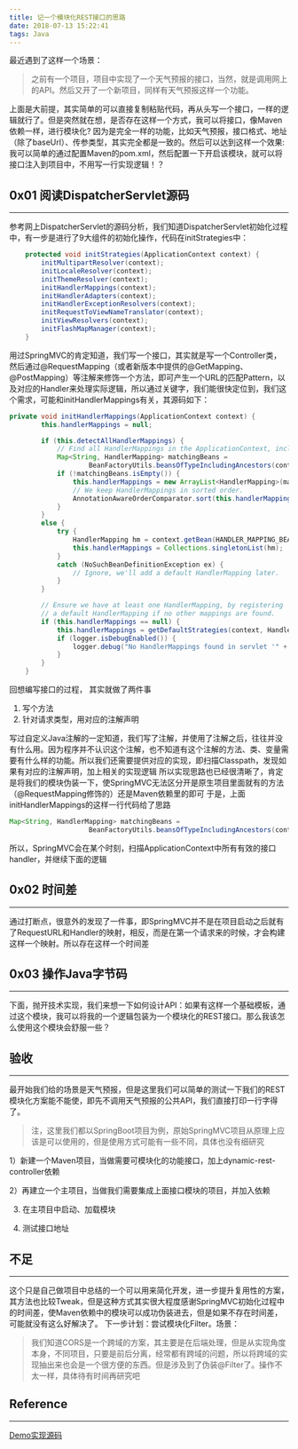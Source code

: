 ```yaml
---
title: 记一个模块化REST接口的思路
date: 2018-07-13 15:22:41
tags: Java
---
```

最近遇到了这样一个场景：
> 之前有一个项目，项目中实现了一个天气预报的接口，当然，就是调用网上的API。然后又开了一个新项目，同样有天气预报这样一个功能。

上面是大前提，其实简单的可以直接复制粘贴代码，再从头写一个接口，一样的逻辑就行了。但是突然就在想，是否存在这样一个方式，我可以将接口，像Maven依赖一样，进行模块化? 因为是完全一样的功能，比如天气预报，接口格式、地址（除了baseUrl）、传参类型，其实完全都是一致的。然后可以达到这样一个效果: 我可以简单的通过配置Maven的pom.xml，然后配置一下开启该模块，就可以将接口注入到项目中，不用写一行实现逻辑！？
<!--more-->

## 0x01 阅读DispatcherServlet源码
---
参考网上DispatcherServlet的源码分析，我们知道DispatcherServlet初始化过程中，有一步是进行了9大组件的初始化操作，代码在initStrategies中：
```java
	protected void initStrategies(ApplicationContext context) {
		initMultipartResolver(context);
		initLocaleResolver(context);
		initThemeResolver(context);
		initHandlerMappings(context);
		initHandlerAdapters(context);
		initHandlerExceptionResolvers(context);
		initRequestToViewNameTranslator(context);
		initViewResolvers(context);
		initFlashMapManager(context);
	}
```
用过SpringMVC的肯定知道，我们写一个接口，其实就是写一个Controller类，然后通过@RequestMapping（或者新版本中提供的@GetMapping、@PostMapping）等注解来修饰一个方法，即可产生一个URL的匹配Pattern，以及对应的Handler来处理实际逻辑，所以通过关键字，我们能很快定位到，我们这个需求，可能和initHandlerMappings有关，其源码如下：
```java
private void initHandlerMappings(ApplicationContext context) {
		this.handlerMappings = null;

		if (this.detectAllHandlerMappings) {
			// Find all HandlerMappings in the ApplicationContext, including ancestor contexts.
			Map<String, HandlerMapping> matchingBeans =
					BeanFactoryUtils.beansOfTypeIncludingAncestors(context, HandlerMapping.class, true, false);
			if (!matchingBeans.isEmpty()) {
				this.handlerMappings = new ArrayList<HandlerMapping>(matchingBeans.values());
				// We keep HandlerMappings in sorted order.
				AnnotationAwareOrderComparator.sort(this.handlerMappings);
			}
		}
		else {
			try {
				HandlerMapping hm = context.getBean(HANDLER_MAPPING_BEAN_NAME, HandlerMapping.class);
				this.handlerMappings = Collections.singletonList(hm);
			}
			catch (NoSuchBeanDefinitionException ex) {
				// Ignore, we'll add a default HandlerMapping later.
			}
		}

		// Ensure we have at least one HandlerMapping, by registering
		// a default HandlerMapping if no other mappings are found.
		if (this.handlerMappings == null) {
			this.handlerMappings = getDefaultStrategies(context, HandlerMapping.class);
			if (logger.isDebugEnabled()) {
				logger.debug("No HandlerMappings found in servlet '" + getServletName() + "': using default");
			}
		}
	}
```
回想编写接口的过程， 其实就做了两件事
1. 写个方法
2. 针对请求类型，用对应的注解声明

写过自定义Java注解的一定知道，我们写了注解，并使用了注解之后，往往并没有什么用。因为程序并不认识这个注解，也不知道有这个注解的方法、类、变量需要有什么样的功能。所以我们还需要提供对应的实现，即扫描Classpath，发现如果有对应的注解声明，加上相关的实现逻辑
所以实现思路也已经很清晰了，肯定是将我们的模块伪装一下，使SpringMVC无法区分开是原生项目里面就有的方法（@RequestMapping修饰的）还是Maven依赖里的即可
于是，上面initHandlerMappings的这样一行代码给了思路
```java
Map<String, HandlerMapping> matchingBeans =
					BeanFactoryUtils.beansOfTypeIncludingAncestors(context, HandlerMapping.class, true, false);
```
所以，SpringMVC会在某个时刻，扫描ApplicationContext中所有有效的接口handler，并继续下面的逻辑

## 0x02 时间差
---
通过打断点，很意外的发现了一件事，即SpringMVC并不是在项目启动之后就有了RequestURL和Handler的映射，相反，而是在第一个请求来的时候，才会构建这样一个映射。所以存在这样一个时间差


## 0x03 操作Java字节码
---
下面，抛开技术实现，我们来想一下如何设计API：如果有这样一个基础模板，通过这个模块，我可以将我的一个逻辑包装为一个模块化的REST接口。那么我该怎么使用这个模块会舒服一些？

## 验收
---
最开始我们给的场景是天气预报，但是这里我们可以简单的测试一下我们的REST模块化方案能不能使，即先不调用天气预报的公共API，我们直接打印一行字得了。
> 注，这里我们都以SpringBoot项目为例，原始SpringMVC项目从原理上应该是可以使用的，但是使用方式可能有一些不同，具体也没有细研究

1）新建一个Maven项目，当做需要可模块化的功能接口，加上dynamic-rest-controller依赖

2）再建立一个主项目，当做我们需要集成上面接口模块的项目，并加入依赖

3) 在主项目中启动、加载模块

4) 测试接口地址

## 不足
---
这个只是自己做项目中总结的一个可以用来简化开发，进一步提升复用性的方案，其方法也比较Tweak，但是这种方式其实很大程度感谢SpringMVC初始化过程中的时间差，使Maven依赖中的模块可以成功伪装进去，但是如果不存在时间差，可能就没有这么好解决了。
下一步计划：尝试模块化Filter。场景：
> 我们知道CORS是一个跨域的方案，其主要是在后端处理，但是从实现角度本身，不同项目，只要是前后分离，经常都有跨域的问题，所以将跨域的实现抽出来也会是一个很方便的东西。但是涉及到了伪装@Filter了。操作不太一样，具体待有时间再研究吧

## Reference
---
[Demo实现源码]()
